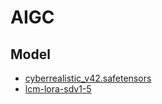 # AIGC

## Model

- [cyberrealistic_v42.safetensors](https://civitai.com/models/15003?modelVersionId=198401)
- [lcm-lora-sdv1-5](https://huggingface.co/latent-consistency/lcm-lora-sdv1-5)
